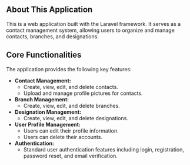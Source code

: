 

## About This Application

This is a web application built with the Laravel framework. It serves as a contact management system, allowing users to organize and manage contacts, branches, and designations.

## Core Functionalities

The application provides the following key features:

*   **Contact Management:**
    *   Create, view, edit, and delete contacts.
    *   Upload and manage profile pictures for contacts.
*   **Branch Management:**
    *   Create, view, edit, and delete branches.
*   **Designation Management:**
    *   Create, view, edit, and delete designations.
*   **User Profile Management:**
    *   Users can edit their profile information.
    *   Users can delete their accounts.
*   **Authentication:**
    *   Standard user authentication features including login, registration, password reset, and email verification.

